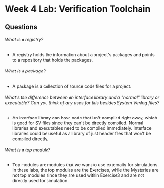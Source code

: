 # Week 4 Lab: Verification Toolchain

## Questions

###### What is a registry?
+ A registry holds the information about a project's packages and points to a repository that holds the packages.

###### What is a package?
+ A package is a collection of source code files for a project.

###### What's the difference between an interface library and a "normal" library or executable? Can you think of any uses for this besides System Verilog files?
+ An interface library can have code that isn't compiled right away, which is good for SV files since they can't be directly compiled. Normal libraries and executables need to be compiled immediately. Interface libraries could be useful as a library of just header files that won't be compiled directly.

###### What is a top module?
+ Top modules are modules that we want to use externally for simulations. In these labs, the top modules are the Exercises, while the Mysteries are not top modules since they are used within Exercise3 and are not directly used for simulation.